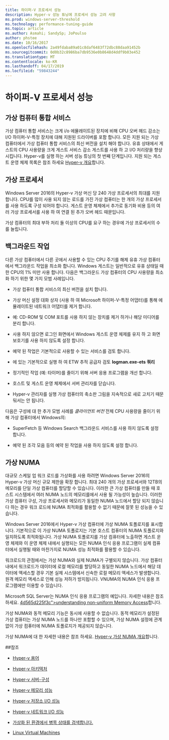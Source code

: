 ```yaml
---
title: 하이퍼-V 프로세서 성능
description: Hyper-v 성능 튜닝에 프로세서 성능 고려 사항
ms.prod: windows-server-threshold
ms.technology: performance-tuning-guide
ms.topic: article
ms.author: Asmahi; SandySp; JoPoulso
author: phstee
ms.date: 10/16/2017
ms.openlocfilehash: 2a49fdaba89a01c8daf6483f72dbc88daa91452b
ms.sourcegitcommit: 0d0b32c8986ba7db9536e0b8648d4ddf9b03e452
ms.translationtype: MT
ms.contentlocale: ko-KR
ms.lasthandoff: 04/17/2019
ms.locfileid: "59843244"
---
```

# <a name="hyper-v-processor-performance"></a>하이퍼-V 프로세서 성능


## <a name="virtual-machine-integration-services"></a>가상 컴퓨터 통합 서비스

가상 컴퓨터 통합 서비스는 크게 i/o 에뮬레이트된 장치에 비해 CPU 오버 헤드 감소는 I/O 하이퍼-V-특정 장치에 대해 지원된 드라이버를 포함 합니다. 모든 지원 되는 가상 컴퓨터에서 가상 컴퓨터 통합 서비스의 최신 버전을 설치 해야 합니다. 유휴 상태에서 게스트의 CPU 사용량을 크게 게스트 서비스 감소 게스트를 사용 하 고 I/O 처리량을 향상 시킵니다. Hyper-v를 실행 하는 서버 성능 튜닝의 첫 번째 단계입니다. 지원 되는 게스트 운영 체제 목록은 참조 하세요 [Hyper-v 개요](https://technet.microsoft.com/library/hh831531.aspx)합니다.

## <a name="virtual-processors"></a>가상 프로세서

Windows Server 2016의 Hyper-v 가상 머신 당 240 가상 프로세서의 최대를 지원합니다. CPU를 많이 사용 되지 않는 로드를 가진 가상 컴퓨터는 한 개의 가상 프로세서를 사용 하도록 구성 되어야 합니다. 게스트 운영 체제에서 추가로 동기화 비용 등의 여러 가상 프로세서를 사용 하 여 연결 된 추가 오버 헤드 때문입니다.

가상 컴퓨터의 최대 부하 처리 둘 이상의 CPU를 요구 하는 경우에 가상 프로세서의 수를 늘립니다.

## <a name="background-activity"></a>백그라운드 작업

다른 가상 컴퓨터에서 다른 곳에서 사용할 수 있는 CPU 주기를 해제 유휴 가상 컴퓨터에서 백그라운드 작업을 최소화 합니다. Windows 게스트는 일반적으로 유휴 상태일 때 한 CPU의 1% 미만 사용 합니다. 다음은 백그라운드 가상 컴퓨터의 CPU 사용량을 최소화 하기 위한 몇 가지 모범 사례입니다.

-   가상 컴퓨터 통합 서비스의 최신 버전을 설치 합니다.

-   가상 머신 설정 대화 상자 (사용 하 여 Microsoft 하이퍼-V-특정 어댑터)를 통해 에뮬레이트된 네트워크 어댑터를 제거 합니다.

-   예: CD-ROM 및 COM 포트를 사용 하지 않는 장치를 제거 하거나 해당 미디어를 분리 합니다.

-   사용 하지 않으면 로그인 화면에서 Windows 게스트 운영 체제를 유지 하 고 화면 보호기를 사용 하지 않도록 설정 합니다.

-   예약 된 작업은 기본적으로 사용할 수 있는 서비스를 검토 합니다.

-   에 있는 기본적으로 실행 하 여 ETW 추적 공급자 검토 **logman.exe-ets 쿼리**

-   정기적인 작업 (예: 타이머)를 줄이기 위해 서버 응용 프로그램을 개선 합니다.

-   호스트 및 게스트 운영 체제에서 서버 관리자를 닫습니다.

-   Hyper-v 관리자를 실행 가상 컴퓨터의 축소판 그림을 지속적으로 새로 고치기 때문 둬서는 안 됩니다.

다음은 구성에 대 한 추가 모범 사례를 *클라이언트 버전* 전체 CPU 사용량을 줄이기 위해 가상 컴퓨터에서 Windows의:

-   SuperFetch 등 Windows Search 백그라운드 서비스를 사용 하지 않도록 설정 합니다.

-   예약 된 조각 모음 등의 예약 된 작업을 사용 하지 않도록 설정 합니다.

## <a name="virtual-numa"></a>가상 NUMA

대규모 스케일 업 워크 로드를 가상화를 사용 하려면 Windows Server 2016의 Hyper-v 가상 머신 규모 제한을 확장 합니다. 최대 240 개의 가상 프로세서와 12TB의 메모리를 단일 가상 컴퓨터를 할당할 수 있습니다. 이러한 큰 가상 컴퓨터를 만들 때 호스트 시스템에서 여러 NUMA 노드의 메모리를에서 사용 될 가능성이 높습니다. 이러한 가상 컴퓨터 구성, 가상 프로세서와 메모리가 동일한 NUMA 노드에서 할당 되지 않습니다 하는 경우 워크 로드에 NUMA 최적화를 활용할 수 없기 때문에 잘못 된 성능을 수 있습니다.

Windows Server 2016에서 Hyper-v 가상 컴퓨터에 가상 NUMA 토폴로지를 표시합니다. 기본적으로 이 가상 NUMA 토폴로지는 기본 호스트 컴퓨터의 NUMA 토폴로지와 일치하도록 최적화됩니다. 가상 NUMA 토폴로지를 가상 컴퓨터에 노출하면 게스트 운영 체제와 이 운영 체제 내에서 실행되는 모든 NUMA 인식 응용 프로그램이 실제 컴퓨터에서 실행될 때와 마찬가지로 NUMA 성능 최적화를 활용할 수 있습니다.

워크로드의 관점에서는 가상 NUMA와 실제 NUMA가 구별되지 않습니다. 가상 컴퓨터 내에서 워크로드가 데이터에 로컬 메모리를 할당하고 동일한 NUMA 노드에서 해당 데이터에 액세스할 경우 기본 실제 시스템에서 신속한 로컬 메모리 액세스가 발생합니다. 원격 메모리 액세스로 인해 성능 저하가 방지됩니다. VNUMA의 NUMA 인식 응용 프로그램에만 이용할 수 있습니다.

Microsoft SQL Server는 NUMA 인식 응용 프로그램의 예입니다. 자세한 내용은 참조 하세요. [4d565d225f3c">understanding non-uniform Memory Access](https://technet.microsoft.com/library/ms178144.aspx)합니다.

가상 NUMA와 동적 메모리 기능은 동시에 사용할 수 없습니다. 동적 메모리가 설정된 가상 컴퓨터는 가상 NUMA 노드를 하나만 포함할 수 있으며, 가상 NUMA 설정에 관계없이 가상 컴퓨터에 NUMA 토폴로지가 제공되지 않습니다.

가상 NUMA에 대 한 자세한 내용은 참조 하세요. [Hyper-v 가상 NUMA 개요](https://technet.microsoft.com/library/dn282282.aspx)합니다.

##<a name="see-also"></a>참조

-   [Hyper-v 용어](terminology.md)

-   [Hyper-v 아키텍처](architecture.md)

-   [Hyper-v 서버-구성](configuration.md)

-   [Hyper-v 메모리 성능](memory-performance.md)

-   [Hyper-v 저장소 I/O 성능](storage-io-performance.md)

-   [Hyper-v 네트워크 I/O 성능](network-io-performance.md)

-   [가상화 된 환경에서 병목 상태를 검색합니다.](detecting-virtualized-environment-bottlenecks.md)

-   [Linux Virtual Machines](linux-virtual-machine-considerations.md)
